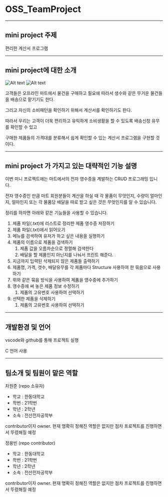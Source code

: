 # OSS_TeamProject

---
## mini project 주제

편리한 계산서 프로그램

---
## mini project에 대한 소개

![Alt text](https://user-images.githubusercontent.com/84870285/166147253-33b32765-5bc6-4c72-b8b4-589a3f612c24.jpeg)
![Alt text](https://user-images.githubusercontent.com/84870285/166147314-a19301f8-3119-45a9-9f96-24a82af322d5.jpeg)

고객들은 오프라인 마트에서 물건을 구매하고 필요에 따라서 생수와 같은 무거운 물건들을 배송으로 맡기기도 한다. 

그리고 자신의 소비패턴을 확인하기 위해서 계산서를 확인하기도 한다. 

따라서 우리는 고객이 더욱 편리하고 유익하게 소비생활을 할 수 있도록 배송신청 유무를 확인할 수 있고 

구매한 제품들의 가격대를 분류해서 쉽게 확인할 수 있는 계산서 프로그램을 구현할 것이다.
___
## mini project 가 가지고 있는 대략적인 기능 설명

이번 미니 프로젝트에는 마트에서의 전자 영수증을 계발하는 CRUD 프로그래밍 입니다.

전자 영수증인 만큼 마트 회원분들이 계산을 하실 때 각 물품이 무엇인지, 수량이 얼마인지, 얼마인지 또는 각 물품당 배달을 따로 받고 싶은 것은 무엇인지를 알 수 있습니다.

정리를 하자면 아래와 같은 기능들을 사용할 수 있습니다.

1. 제품 파일(.txt)에 리스트로 정리한 제품 영수증 저장하기
1. 제품 파일(.txt)에서 읽어오기	
1. 메뉴를 검색하여 유저가 하고 싶은 내용을 실행하기
1. 제품의 이름으로 제품을 검색하기
    1. 제품 값을 오름차순으로 정렬해 검색한다
    1. 배달을 할 제품인지 아닌지를 나눠서 프린트 해준다.
1. 지금까지 입력된 삭제되지 않은 제품들 출력하기
1. 제품명, 가격, 갯수, 배달유무를 각 제품마다 Structure 사용하여 한 묶음으로 사용하기
1. 위와 같은 묶음 방식을 사용하여 제품을 영수증에 추가하기
1. 영수증에 써 놓은 제품 정보 수정하기
    1. 제품의 고유번호 사용하여 선택하기
1. 선택한 제품을 삭제하기
    1. 제품의 고유번호 사용하여 선택하기

___
## 개발환경 및 언어

vscode와 github를 통해 프로젝트 실행

C 언어 사용

___
## 팀소개 및 팀원이 맡은 역할

차원준 (repo 소유자)
* 학교 : 한동대학교
* 학번 : 21학번
* 학년 : 2학년
* 소속 : 전산전자공학부
    
contributor이자 owner. 현재 명확히 정해진 역할은 없지만 점차 프로젝트를 진행하면서 뚜렸해질 예정

정용빈 (repo contributor)
* 학교 : 한동대학교
* 학번 : 21학번
* 학년 : 2학년
* 소속 : 전산전자공학부


contributor이자 owner. 현재 명확히 정해진 역할은 없지만 점차 프로젝트를 진행하면서 뚜렸해질 예정
